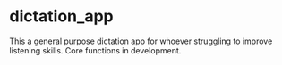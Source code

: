 # dictation_app
This a general purpose dictation app for whoever struggling to improve listening skills.
Core functions in development.
